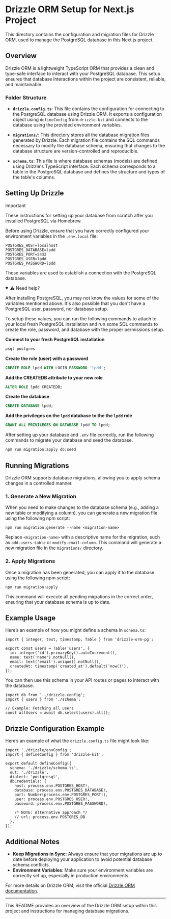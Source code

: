 # Drizzle ORM Setup for Next.js Project

This directory contains the configuration and migration files for Drizzle ORM, used to manage the PostgreSQL database in this Next.js project.

## Overview

Drizzle ORM is a lightweight TypeScript ORM that provides a clean and type-safe interface to interact with your PostgreSQL database. This setup ensures that database interactions within the project are consistent, reliable, and maintainable.

### Folder Structure

- **`drizzle.config.ts`**: This file contains the configuration for connecting to the PostgreSQL database using Drizzle ORM. It exports a configuration object using `defineConfig` from `drizzle-kit` and connects to the database using the provided environment variables.

- **`migrations/`**: This directory stores all the database migration files generated by Drizzle. Each migration file contains the SQL commands necessary to modify the database schema, ensuring that changes to the database structure are version-controlled and reproducible.

- **`schema.ts`**: This file is where database schemas (models) are defined using Drizzle's TypeScript interface. Each schema corresponds to a table in the PostgreSQL database and defines the structure and types of the table's columns.

## Setting Up Drizzle

> [!IMPORTANT]
> These instructions for setting up your database from scratch after you
> installed PostgreSQL via Homebrew.

Before using Drizzle, ensure that you have correctly configured your environment variables in the `.env.local` file:

```
POSTGRES_HOST=localhost
POSTGRES_DATABASE=lpdd
POSTGRES_PORT=5432
POSTGRES_USER=lpdd
POSTGRES_PASSWORD=lpdd
```

These variables are used to establish a connection with the PostgreSQL database.

<details open>
<summary>⚠️  Need help?</summary>

After installing PostgreSQL, you may not know the values for some of the
variables mentioned above. It's also possible that you don't have a PostgreSQL
user, password, nor database setup.

To setup these values, you can run the following commands to attach to your
local fresh PostgreSQL installation and run some SQL commands to create the
role, password, and database with the proper permissions setup.

**Connect to your fresh PostgreSQL installation**

```sh
psql postgres
```

**Create the role (user) with a password**

```sql
CREATE ROLE lpdd WITH LOGIN PASSWORD 'lpdd';
```

**Add the CREATEDB attribute to your new role**

```sql
ALTER ROLE lpdd CREATEDB;
```

**Create the database**

```sql
CREATE DATABASE lpdd;
```

**Add the privileges on the `lpdd` database to the the `lpdd` role**

```sql
GRANT ALL PRIVILEGES ON DATABASE lpdd TO lpdd;
```

</details>

After setting up your database and `.env` file correctly, run the following
commands to migrate your database and seed the database.

```sh
npm run migration:apply db:seed
```

## Running Migrations

Drizzle ORM supports database migrations, allowing you to apply schema changes in a controlled manner.

### 1. Generate a New Migration

When you need to make changes to the database schema (e.g., adding a new table or modifying a column), you can generate a new migration file using the following npm script:

```
npm run migration:generate --name <migration-name>
```

Replace `<migration-name>` with a descriptive name for the migration, such as `add-users-table` or `modify-email-column`. This command will generate a new migration file in the `migrations/` directory.

### 2. Apply Migrations

Once a migration has been generated, you can apply it to the database using the following npm script:

```
npm run migration:apply
```

This command will execute all pending migrations in the correct order, ensuring that your database schema is up to date.

## Example Usage

Here’s an example of how you might define a schema in `schema.ts`:

```
import { integer, text, timestamp, Table } from 'drizzle-orm-pg';

export const users = Table('users', {
  id: integer('id').primaryKey().autoIncrement(),
  name: text('name').notNull(),
  email: text('email').unique().notNull(),
  createdAt: timestamp('created_at').default('now()'),
});
```

You can then use this schema in your API routes or pages to interact with the database.

```
import db from '../drizzle.config';
import { users } from './schema';

// Example: Fetching all users
const allUsers = await db.select(users).all();
```

## Drizzle Configuration Example

Here’s an example of what the `drizzle.config.ts` file might look like:

```
import './drizzle/envConfig';
import { defineConfig } from 'drizzle-kit';

export default defineConfig({
  schema: './drizzle/schema.ts',
  out: './drizzle',
  dialect: 'postgresql',
  dbCredentials: {
    host: process.env.POSTGRES_HOST!,
    database: process.env.POSTGRES_DATABASE!,
    port: Number(process.env.POSTGRES_PORT!),
    user: process.env.POSTGRES_USER!,
    password: process.env.POSTGRES_PASSWORD!,

    /* NOTE: Alternative approach */
    // url: process.env.POSTGRES_DB
  },
});

```

## Additional Notes

- **Keep Migrations in Sync**: Always ensure that your migrations are up to date before deploying your application to avoid potential database schema conflicts.
- **Environment Variables**: Make sure your environment variables are correctly set up, especially in production environments.

For more details on Drizzle ORM, visit the official [Drizzle ORM documentation](https://drizzle.team/).

---

This README provides an overview of the Drizzle ORM setup within this project and instructions for managing database migrations.
